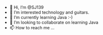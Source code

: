 - 👋 Hi, I’m @SJ139
- 👀 I’m interested technology and guitars.
- 🌱 I’m currently learning Java :-)
- 💞️ I’m looking to collaborate on learning Java
- 📫 How to reach me ...

<!---
SJ139/SJ139 is a ✨ special ✨ repository because its `README.md` (this file) appears on your GitHub profile.
You can click the Preview link to take a look at your changes.
--->
